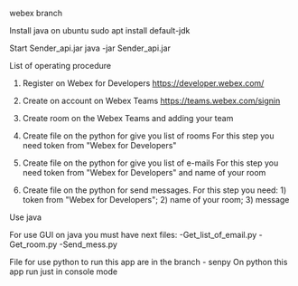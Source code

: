 webex branch

Install java on ubuntu
    sudo apt install default-jdk

Start Sender_api.jar
    java -jar Sender_api.jar

List of operating procedure

1. Register on Webex for Developers https://developer.webex.com/
2. Create on account on Webex Teams https://teams.webex.com/signin
3. Create room on the Webex Teams and adding your team

4. Create file on the python for give you list of rooms
    For this step you need token from "Webex for Developers" 
5. Create file on the python for give you list of e-mails
    For this step you need token from "Webex for Developers" and name of your room
6. Create file on the python for send messages. 
    For this step you need: 1) token from "Webex for Developers"; 2) name of your room; 3) message 

Use java

For use GUI on java you must have next files:
-Get_list_of_email.py
-Get_room.py
-Send_mess.py

File for use python to run this app are in the branch - senpy
On python this app run just in console mode


